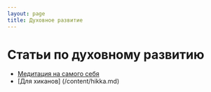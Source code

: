 ```yaml
---
layout: page
title: Духовное развитие
---
```


# Статьи по духовному развитию

* [Медитация на самого себя](/content/businessContent/meditation.html)
* [Для хиканов] (/content/hikka.md)
